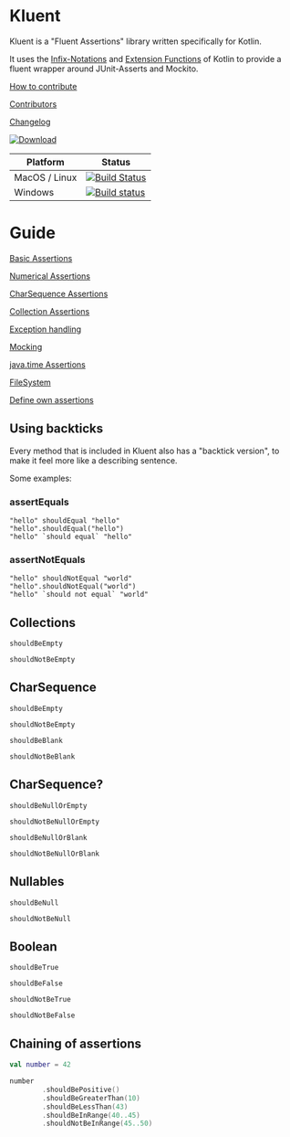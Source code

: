 # Kluent

Kluent is a "Fluent Assertions" library written specifically for Kotlin.

It uses the [Infix-Notations](https://kotlinlang.org/docs/reference/functions.html#infix-notation "Infix-Notation") and [Extension Functions](https://kotlinlang.org/docs/reference/extensions.html#extension-functions "Extension Functions") of Kotlin to provide a fluent wrapper around JUnit-Asserts and Mockito.

[How to contribute](../CONTRIBUTING.md)

[Contributors](../AUTHORS.md)

[Changelog](https://github.com/MarkusAmshove/Kluent/blob/master/CHANGELOG.md)

[ ![Download](https://api.bintray.com/packages/markusamshove/maven/Kluent/images/download.svg) ](https://bintray.com/markusamshove/maven/Kluent/_latestVersion) 


| Platform  | Status  |
|     ---       |  ---    |
| MacOS / Linux |   [![Build Status](https://travis-ci.org/MarkusAmshove/Kluent.svg?branch=master)](https://travis-ci.org/MarkusAmshove/Kluent)            |
| Windows       |  [![Build status](https://ci.appveyor.com/api/projects/status/c8j2nkwb5nc8b55a?svg=true)](https://ci.appveyor.com/project/magges/kluent) |

# Guide

[Basic Assertions](BasicAssertions.md)

[Numerical Assertions](NumericalAssertions.md)

[CharSequence Assertions](CharSequenceAssertions.md)

[Collection Assertions](CollectionAssertions.md)

[Exception handling](Exceptions.md)

[Mocking](Mocking.md)

[java.time Assertions](JavaTime.md)

[FileSystem](FileSystem.md)

[Define own assertions](DefineOwn.md)

## Using backticks

Every method that is included in Kluent also has a "backtick version", to make it feel more like a describing sentence.

Some examples:

### assertEquals ##
    "hello" shouldEqual "hello"
    "hello".shouldEqual("hello")
    "hello" `should equal` "hello"

### assertNotEquals ##
    "hello" shouldNotEqual "world"
    "hello".shouldNotEqual("world")
    "hello" `should not equal` "world"

## Collections

    shouldBeEmpty

    shouldNotBeEmpty

## CharSequence

    shouldBeEmpty

    shouldNotBeEmpty

    shouldBeBlank

    shouldNotBeBlank

## CharSequence?

    shouldBeNullOrEmpty

    shouldNotBeNullOrEmpty

    shouldBeNullOrBlank

    shouldNotBeNullOrBlank

## Nullables

    shouldBeNull

    shouldNotBeNull

## Boolean

    shouldBeTrue

    shouldBeFalse

    shouldNotBeTrue

    shouldNotBeFalse

## Chaining of assertions

```kt
val number = 42

number
        .shouldBePositive()
        .shouldBeGreaterThan(10)
        .shouldBeLessThan(43)
        .shouldBeInRange(40..45)
        .shouldNotBeInRange(45..50)
```


